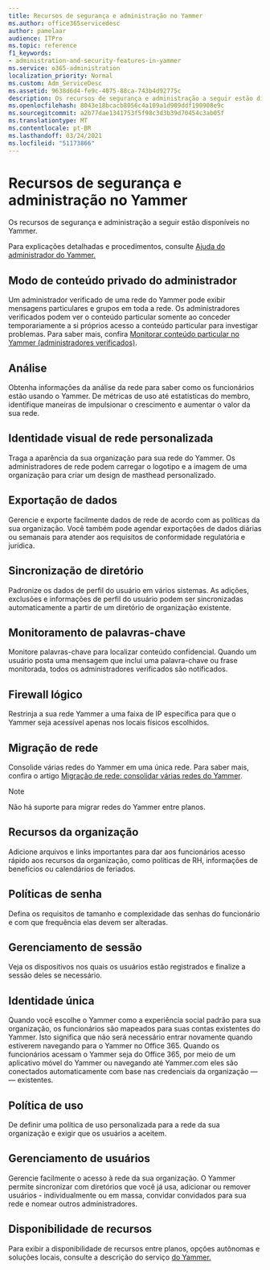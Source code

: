 ```yaml
---
title: Recursos de segurança e administração no Yammer
ms.author: office365servicedesc
author: pamelaar
audience: ITPro
ms.topic: reference
f1_keywords:
- administration-and-security-features-in-yammer
ms.service: o365-administration
localization_priority: Normal
ms.custom: Adm_ServiceDesc
ms.assetid: 9638d6d4-fe9c-4075-88ca-743b4d92775c
description: Os recursos de segurança e administração a seguir estão disponíveis no Yammer.
ms.openlocfilehash: 8043e18bcacb8056c4a109a1d909ddf190908e9c
ms.sourcegitcommit: a2b77dae1341753f5f98c3d3b39d70454c3ab05f
ms.translationtype: MT
ms.contentlocale: pt-BR
ms.lasthandoff: 03/24/2021
ms.locfileid: "51173866"
---
```

# <a name="administration-and-security-features-in-yammer"></a>Recursos de segurança e administração no Yammer

Os recursos de segurança e administração a seguir estão disponíveis no Yammer.
  
Para explicações detalhadas e procedimentos, consulte [Ajuda do administrador do Yammer.](/yammer/)

## <a name="admin-private-content-mode"></a>Modo de conteúdo privado do administrador

Um administrador verificado de uma rede do Yammer pode exibir mensagens particulares e grupos em toda a rede. Os administradores verificados podem ver o conteúdo particular somente ao conceder temporariamente a si próprios acesso a conteúdo particular para investigar problemas. Para saber mais, confira [Monitorar conteúdo particular no Yammer (administradores verificados)](/yammer/manage-security-and-compliance/monitor-private-content).

## <a name="analytics"></a>Análise

Obtenha informações da análise da rede para saber como os funcionários estão usando o Yammer. De métricas de uso até estatísticas do membro, identifique maneiras de impulsionar o crescimento e aumentar o valor da sua rede.

## <a name="custom-network-branding"></a>Identidade visual de rede personalizada

Traga a aparência da sua organização para sua rede do Yammer. Os administradores de rede podem carregar o logotipo e a imagem de uma organização para criar um design de masthead personalizado.

## <a name="data-export"></a>Exportação de dados

Gerencie e exporte facilmente dados de rede de acordo com as políticas da sua organização. Você também pode agendar exportações de dados diárias ou semanais para atender aos requisitos de conformidade regulatória e jurídica.
  
## <a name="directory-synchronization"></a>Sincronização de diretório

Padronize os dados de perfil do usuário em vários sistemas. As adições, exclusões e informações de perfil do usuário podem ser sincronizadas automaticamente a partir de um diretório de organização existente.

## <a name="keyword-monitoring"></a>Monitoramento de palavras-chave

Monitore palavras-chave para localizar conteúdo confidencial. Quando um usuário posta uma mensagem que inclui uma palavra-chave ou frase monitorada, todos os administradores verificados são notificados.

## <a name="logical-firewall"></a>Firewall lógico

Restrinja a sua rede Yammer a uma faixa de IP específica para que o Yammer seja acessível apenas nos locais físicos escolhidos.

## <a name="network-migration"></a>Migração de rede

Consolide várias redes do Yammer em uma única rede. Para saber mais, confira o artigo [Migração de rede: consolidar várias redes do Yammer](/yammer/configure-your-yammer-network/consolidate-multiple-yammer-networks).
  
> [!NOTE]
> Não há suporte para migrar redes do Yammer entre planos. 

## <a name="organization-resources"></a>Recursos da organização

Adicione arquivos e links importantes para dar aos funcionários acesso rápido aos recursos da organização, como políticas de RH, informações de benefícios ou calendários de feriados.
  
## <a name="password-policies"></a>Políticas de senha

Defina os requisitos de tamanho e complexidade das senhas do funcionário e com que frequência elas devem ser alteradas.
  
## <a name="session-management"></a>Gerenciamento de sessão

Veja os dispositivos nos quais os usuários estão registrados e finalize a sessão deles se necessário.

## <a name="single-identity"></a>Identidade única

Quando você escolhe o Yammer como a experiência social padrão para sua organização, os funcionários são mapeados para suas contas existentes do Yammer. Isto significa que não será necessário entrar novamente quando estiverem navegando para o Yammer no Office 365. Quando os funcionários acessam o Yammer seja do Office 365, por meio de um aplicativo móvel do Yammer ou navegando até Yammer.com eles são conectados automaticamente com base nas credenciais da organização &mdash; &mdash; existentes.

## <a name="usage-policy"></a>Política de uso

De definir uma política de uso personalizada para a rede da sua organização e exigir que os usuários a aceitem.

## <a name="user-management"></a>Gerenciamento de usuários

Gerencie facilmente o acesso à rede da sua organização. O Yammer permite sincronizar com diretórios que você já usa, adicionar ou remover usuários - individualmente ou em massa, convidar convidados para sua rede e nomear outros administradores.

## <a name="feature-availability"></a>Disponibilidade de recursos

Para exibir a disponibilidade de recursos entre planos, opções autônomas e soluções locais, consulte a descrição do serviço [do Yammer.](yammer-service-description.md)
